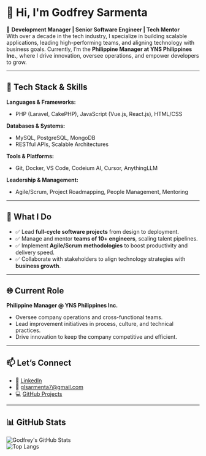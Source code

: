 # 👋 Hi, I'm **Godfrey Sarmenta**  

🚀 **Development Manager | Senior Software Engineer | Tech Mentor**  
With over a decade in the tech industry, I specialize in building scalable applications, leading high-performing teams, and aligning technology with business goals. Currently, I’m the **Philippine Manager at YNS Philippines Inc.**, where I drive innovation, oversee operations, and empower developers to grow.  

---

## 🔧 **Tech Stack & Skills**  

**Languages & Frameworks:**  
- PHP (Laravel, CakePHP), JavaScript (Vue.js, React.js), HTML/CSS  

**Databases & Systems:**  
- MySQL, PostgreSQL, MongoDB  
- RESTful APIs, Scalable Architectures  

**Tools & Platforms:**  
- Git, Docker, VS Code, Codeium AI, Cursor, AnythingLLM  

**Leadership & Management:**  
- Agile/Scrum, Project Roadmapping, People Management, Mentoring  

---

## 🚀 **What I Do**  
- ✅ Lead **full-cycle software projects** from design to deployment.  
- ✅ Manage and mentor **teams of 10+ engineers**, scaling talent pipelines.  
- ✅ Implement **Agile/Scrum methodologies** to boost productivity and delivery speed.  
- ✅ Collaborate with stakeholders to align technology strategies with **business growth**.  

---

## 🌐 **Current Role**  
**Philippine Manager @ YNS Philippines Inc.**  
- Oversee company operations and cross-functional teams.  
- Lead improvement initiatives in process, culture, and technical practices.  
- Drive innovation to keep the company competitive and efficient.  

---

## 📫 **Let’s Connect**  
- 💼 [LinkedIn](https://www.linkedin.com/in/glsarmenta/)  
- 📧 [glsarmenta7@gmail.com](mailto:glsarmenta7@gmail.com)  
- 💻 [GitHub Projects](https://github.com/glsarmenta)  

---

## 📊 **GitHub Stats**  
![Godfrey's GitHub Stats](https://github-readme-stats.vercel.app/api?username=glsarmenta&show_icons=true&theme=radical)  
![Top Langs](https://github-readme-stats.vercel.app/api/top-langs/?username=glsarmenta&layout=compact&theme=radical)  
